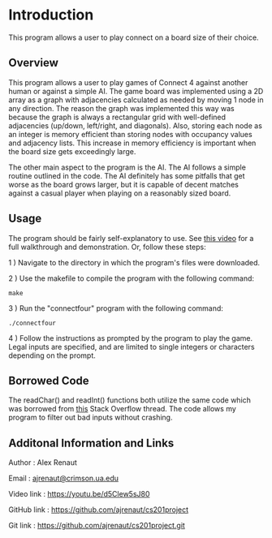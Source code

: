 # Introduction

This program allows a user to play connect on a board size of their choice.

## Overview

This program allows a user to play games of Connect 4 against another human
or against a simple AI. The game board was implemented using a 2D array as a
graph with adjacencies calculated as needed by moving 1 node in any direction.
The reason the graph was implemented this way was because the graph is always
a rectangular grid with well-defined adjacencies (up/down, left/right, and
diagonals). Also, storing each node as an integer is memory efficient than
storing nodes with occupancy values and adjacency lists. This increase in
memory efficiency is important when the board size gets exceedingly large.

The other main aspect to the program is the AI. The AI follows a simple
routine outlined in the code. The AI definitely has some pitfalls that get
worse as the board grows larger, but it is capable of decent matches against
a casual player when playing on a reasonably sized board.

## Usage

The program should be fairly self-explanatory to use. See
[this video](https://youtu.be/d5Clew5sJ80) for a full walkthrough and
demonstration. Or, follow these steps:

1 ) Navigate to the directory in which the program's files were downloaded.

2 ) Use the makefile to compile the program with the following command:

	make

3 ) Run the "connectfour" program with the following command:

	./connectfour
	
4 ) Follow the instructions as prompted by the program to play the game.
Legal inputs are specified, and are limited to single integers or characters
depending on the prompt.

## Borrowed Code

The readChar() and readInt() functions both utilize the same code which was borrowed from
[this](https://stackoverflow.com/questions/4072190/check-if-input-is-integer-type-in-c)
Stack Overflow thread. The code allows my program to filter out bad inputs without crashing.

## Additonal Information and Links

Author		: Alex Renaut

Email		: ajrenaut@crimson.ua.edu

Video link	: https://youtu.be/d5Clew5sJ80

GitHub link	: https://github.com/ajrenaut/cs201project

Git link	: https://github.com/ajrenaut/cs201project.git
